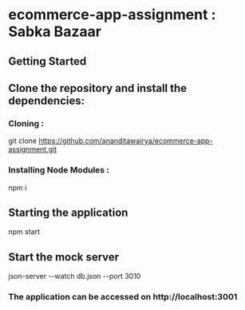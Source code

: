 # ecommerce-app-assignment : Sabka Bazaar

## Getting Started

## Clone the repository and install the dependencies:

### Cloning : 

git clone https://github.com/ananditawairya/ecommerce-app-assignment.git

### Installing Node Modules : 

npm i

## Starting the application 

npm start

## Start the mock server

json-server --watch db.json --port 3010

### The application can be accessed on http://localhost:3001
